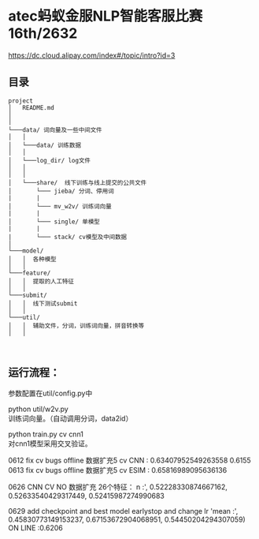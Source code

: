 # atec蚂蚁金服NLP智能客服比赛  16th/2632
https://dc.cloud.alipay.com/index#/topic/intro?id=3


## 目录    
```
project
│   README.md
│      
│
└───data/ 词向量及一些中间文件
│   │ 
│   └───data/ 训练数据
│   │
│   └───log_dir/ log文件
│   │
│   │
│   └───share/  线下训练与线上提交的公共文件
│       └─── jieba/ 分词、停用词
|       |
│       └─── mv_w2v/ 训练词向量
|       |
│       └─── single/ 单模型
|       |
|       └─── stack/ cv模型及中间数据
│   
└───model/
│   │  各种模型
│   │   
└───feature/
│   │  提取的人工特征
│   │   
└───submit/
│   │  线下测试submit
│   │   
└───util/
│   │  辅助文件，分词，训练词向量，拼音转换等
│   │   
    
    
```




## 运行流程：    
参数配置在util/config.py中


python  util/w2v.py  
训练词向量。（自动调用分词，data2id）

python train.py cv  cnn1  
对cnn1模型采用交叉验证。





0612 fix cv bugs offline 数据扩充5 cv  CNN :  0.63407952549263558
0.6155
0613 fix cv bugs offline 数据扩充5 cv ESIM :  0.65816989095636136


0626 CNN CV NO 数据扩充  26个特征：
n :', 0.52228330874667162, 0.52633540429317449, 0.52415987274990683


0629 add checkpoint and best model earlystop and change lr
'mean :', 0.45830773149153237, 0.67153672904068951, 0.54450204294307059)
ON LINE :0.6206
